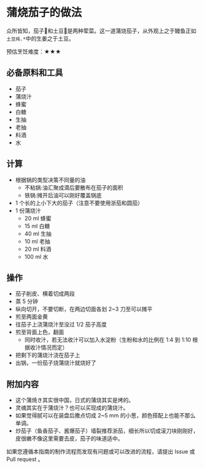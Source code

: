 # 蒲烧茄子的做法

众所皆知，茄子🍆和土豆🥔是两种荤菜。这一道蒲烧茄子，从外观上之于鳗鱼正如`土豆炖.*`中的生姜之于土豆。

预估烹饪难度：★★★

## 必备原料和工具

- 茄子
- 蒲烧汁
- 蜂蜜
- 白糖
- 生抽
- 老抽
- 料酒
- 水

## 计算

- 根据锅的类型决策不同量的油
  - 不粘锅:油汇聚成滴后要散布在茄子的面积
  - 铁锅:摊开后油可以刚好覆盖锅底
- 1 个长的上小下大的茄子（注意不要使用浙茄和圆茄）
- 1 份蒲烧汁
  - 20 ml 蜂蜜
  - 15 ml 白糖
  - 40 ml 生抽
  - 10 ml 老抽
  - 20 ml 料酒
  - 100 ml 水

## 操作

- 茄子削皮、横着切成两段
- 蒸 5  分钟
- 纵向切开，不要切断，在两边切面各划 2~3 刀至可以摊平
- 煎至两面金黄
- 往茄子上浇蒲烧汁至没过 1/2 茄子高度
- 煎至背面上色，翻面
  - 同时收汁，若无法收汁可以加入水淀粉（生粉和水的比例在 1:4 到 1:10 根据收汁情况而定）
- 把剩下的蒲烧汁浇在茄子上
- 出锅，一份茄子烧蒲烧汁就烧好了

## 附加内容

- 这个蒲焼き其实很中国，日式的蒲烧其实是烤的。
- 灵魂其实在于蒲烧汁？也可以买现成的蒲烧汁。
- 如果觉得腻可以在装盘后撒点切成 2~5 mm 的小葱，颜色搭配上也能不那么单调。
- 炒茄子（鱼香茄子、酱爆茄子）墙裂推荐浙茄，细长所以切成滚刀块刚刚好，皮很嫩不像这里需要去皮，茄子的味道适中。

如果您遵循本指南的制作流程而发现有问题或可以改进的流程，请提出 Issue 或 Pull request 。
